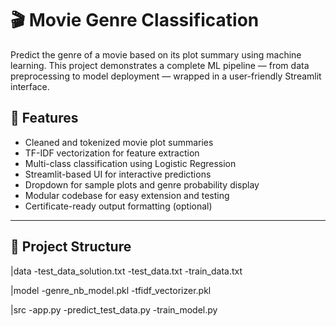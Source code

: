 # 🎬 Movie Genre Classification

Predict the genre of a movie based on its plot summary using machine learning. This project demonstrates a complete ML pipeline — from data preprocessing to model deployment — wrapped in a user-friendly Streamlit interface.


## 🧠 Features

- Cleaned and tokenized movie plot summaries  
- TF-IDF vectorization for feature extraction  
- Multi-class classification using Logistic Regression  
- Streamlit-based UI for interactive predictions  
- Dropdown for sample plots and genre probability display  
- Modular codebase for easy extension and testing  
- Certificate-ready output formatting (optional)

---

## 📁 Project Structure
|data -test_data_solution.txt
      -test_data.txt
      -train_data.txt

|model -genre_nb_model.pkl
       -tfidf_vectorizer.pkl

|src -app.py
     -predict_test_data.py
     -train_model.py

